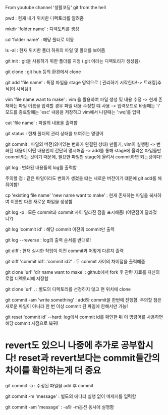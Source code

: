 From youtube channel '생활코딩' git from the hell

pwd : 현재 내가 위치한 디렉토리를 알려줌

mkdir 'folder name' : 디렉토리를 생성

cd 'folder name' : 해당 폴더로 이동

ls -al : 현재 위치한 폴더 하위의 파일 및 폴더를 보여줌

git init : git을 사용하기 위한 폴더를 지정 (.git 이라는 디렉토리가 생성됨)

git clone : git hub 등의 환경에서 clone

git add 'file name' : 특정 파일을 stage 영역으로 ( 관리하기 시작한다!-> 트래킹[추적]이 시작됨!)

vim 'file name want to make' : vim 을 활용하여 파일 생성 및 내용 수정 -> 현재 존재하는 파일 이름을 입력할 경우 파일 내용 수정할 떄 사용
-> 입력모드로 바꿀때는 'i' 모드를 종료할떄는 'esc' 내용을 저장하고 vim에서 나갈때는 ':wq'를 입력

cat 'file name' : 파일의 내용을 출력함

git status : 현재 폴더의 관리 상태를 보여주는 명령어

git commit : 파일의 버전(의미있는 변화가 완결된 상태)  만들기,  vim이 실행됨 -> 변화된 내용이 어떤 내용인지 간단히 명시해줌
-> add를 통해 stage에 올라온 파일들만  commit되는 것이기 때문에, 필요한 파일만 stage에 올려서 commit하면 되는것이다!

git log : 변화된 내용들의 log를 출력함

주의할 점 : 같은 파일이라도 변화가 생겼을 떄는 새로운 버전이기 떄문에 git add를 해줘야함!

cp 'existing file name' 'new name want to make' : 현재 존재하는 파일을 복사하여 이름만 다른 새로운 파일을 생성함

git log -p : 모든 commit과 commit 사이 달라진 점을 표시해줌! (어떤점이 달라졌니?)

git log 'commit id' : 해당 commit 이전의 commit만 출력

git log --reverse : log의 출력 순서를 반대로!

git diff : 현재 실시한 작업이 이전 commit과 어떻게 다른지 출력

git diff 'commit id1'..'commit id2' : 두 commit 사이의 차이점을 출력해줌 

git clone 'url' 'dir name want to make' : github에서 fork 후 관련 자료를 자신의 로컬 디렉토리에 저장함

git clone 'url' . : 별도의 디렉토리를 선정하지 않고 현 위치에 clone

git commit -am 'write something' : add와 commit을 한번에 진행함. 주의할 점은 새로운 파일이 아니라 한 번 이상 commit 된 파일에 한해서만 가능!

git reset 'commit id' --hard: log에서 commit id를 확인한 뒤 이 명령어를 사용하면 해당 commit 시점으로 복귀!
 # revert도 있으니 나중에 추가로 공부합시다! reset과 revert보다는 commit들간의 차이를 확인하는게 더 중요

git commit -a : 수정된 파일을 add 후 commit

git commit -m 'message' : 별도의 에디터 실행 없이 메세지를 입력함

git commit -am 'message' : -a와 -m옵션 동시에 실행함
